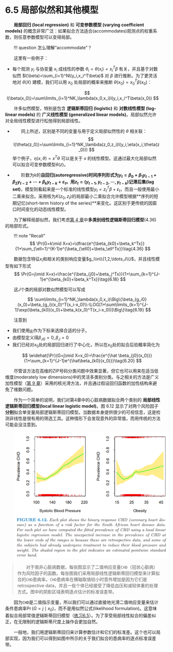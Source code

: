 # 6.5 局部似然和其他模型

<style>p{text-indent:2em;2}</style>

**局部回归 (local regression)** 和 **可变参数模型 (varying coefficient models)** 的概念非常广泛：如果拟合方法适合(accommodates)观测点的权重系数，则任意参数模型可以变得局部。

!!! question
    怎么理解“accommodate”？

这里有一些例子：

- 每个观测 $y_i$ 与协变量 $x_i$ 成线性的参数 $\theta_i=\theta(x_i)=x_i^T\beta$ 有关，并且基于对数似然 $l(\beta)=\sum_{i=1}^Nl(y_i,x_i^T\beta)$ 对 $\beta$ 进行推断。为了更灵活地对 $\theta(X)$ 建模，我们可以用 $x_0$ 处局部的概率来推断 $\theta(x_0)=x_0^T\beta(x_0)$：

$$
l(\beta(x_0))=\sum\limits_{i=1}^NK_\lambda(x_0,x_i)l(y_i,x_i^T\beta(x_0))
$$

许多似然模型，特别是包含 **逻辑斯蒂回归 (logistic)** 和 **对数线性模型 (log-linear models)** 的 **广义线性模型 (generalized linear models)**。局部似然允许对全局线性模型进行松弛得到局部线性。

- 同上所述，区别是不同的变量与用于定义局部似然性的 $\theta$ 相关联：
$$
l(\theta(z_0))=\sum\limits_{i=1}^NK_\lambda(z_0,z_i)l(y_i,\eta(x_i,\theta(z_0)))
$$
举个例子，$\eta(x,\theta)=x^T\theta$ 可以是关于 $x$ 的线性模型。这通过最大化局部似然可以拟合可变参数模型$\theta(z)$。

- 阶数为$k$的**自回归(autoregressive)**时间序列形式为$y_t=\beta_0+\beta_1y_{t-1}+\beta_2y_{t-2}+\cdots+\beta_ky_{t-k}+\varepsilon_t$。用$z_t=(y_{t-1},y_{t-2},\cdots,y_{t-k})$记**滞后集(lag set)**，模型则看起来是一个标准的线性模型$y_t=z_t^T\beta+\varepsilon_t$，而且一般使用最小二乘来拟合。采用核为$K(z_0,z_t)$的局部最小二乘拟合允许模型根据**序列的短期记忆(short-term history of the series)**来变化。这区别于更传统的因窗口时间变化的动态线性模型。

为了解释局部似然，我们考虑[第 4 章](../04-Linear-Methods-for-Classification/4.4-Logistic-Regression/index.html)中**多类别线性逻辑斯蒂回归模型**(4.36)的局部形式。

!!! note "Recall"
    $$
    \Pr(G=k\mid X=x)=\dfrac{e^{\beta_{k0}+\beta_k^Tx}}{1+\sum_{\ell=1}^{K-1}e^{\beta_{\ell0}+\beta_\ell^Tx}}\tag{4.36}
    $$


数据包含特征$x_i$和相关的类别响应变量$g_i\in\\{1,2,\ldots,J\\}$，并且线性模型有如下形式
$$
\Pr(G=j\mid X=x)=\frac{e^{\beta_{j0}+\beta_j^Tx}}{1+\sum_{k=1}^{J-1}e^{\beta_{k0}+\beta_k^Tx}}\tag{6.18}
$$

这$J$个类的局部对数似然模型可以写成

$$
\sum\limits_{i=1}^NK_\lambda(x_0,x_i)\Big\{\beta_{g_i0}(x_0)+\beta_{g_i}(x_0)^T(x_i-x_0)\\-\LOG[1+\sum\limits_{k=1}^{J-1}\exp(\beta_{k0}(x_0)+\beta_k(x_0)^T(x_i-x_0))]\Big\}\tag{6.19}
$$

注意到

- 我们使用$g_i$作为下标来选择合适的分子。
- 由模型定义得$\beta_{J0}=0,\beta_J=0$
- 我们已经对$x_0$处的局部回归进行了中心化，所以在$x_0$处的拟合后验概率简化为

$$
\widehat{\Pr}(G=j\mid X=x_0)=\frac{e^{\hat \beta_{j0}(x_0)}}{1+\sum_{k=1}^{J-1}e^{\hat\beta_{k0}(x_0)}}\tag{6.20}
$$

尽管该方法在高维的ZIP号码分类问题中效果显著，但它也可以用来在适当低维度(moderately low dimensions)中的灵活多类别分类。与之相关的方法是广义加性模型（[第 9 章](../09%20Additive%20Models,%20Trees,%20and%20Related%20Methods/9.1%20Generalized%20Additive%20Models/index.html)）采用的核光滑方法，并且通过假设回归函数的加性结构来避免了维数问题。

作为一个简单的说明，我们对第4章中的心脏病数据拟合两个类别的 **局部线性逻辑斯蒂回归模型(local linear logistic model)**。图 6.12 显示了对两个风险因子**分别**拟合单变量局部逻辑斯蒂回归模型。当数据本身提供很少的可视信息，这是检测非线性是很有用的筛选工具。这种情形下会发现意外的异常值，而用传统的方法可能会没注意到。

![](../img/06/fig6.12.png)

> 对于南非心脏病数据，每张图显示了二值响应变量`CHD`（冠状心脏病）作为风险因子的函数。每张图我们采用局部线性逻辑斯蒂回归模型来计算拟合的`CHD`患病率。`CHD`患病率在横轴取值较小时意外增加是因为它们是retrospective data，并且一些个体已经接受了降低血压和减轻体重的处理方式。图中的阴影区域表明逐点估计的标准误差带。

因为`CHD`是二值指示变量，所以我们可以通过直接地光滑二值响应变量来估计条件患病率$\Pr(G=j\mid x_0)$，而不是用似然公式(likelihood formulation)。这意味着拟合局部常值逻辑斯蒂回归模型（[练习6.5](https://github.com/szcf-weiya/ESL-CN/issues/84)）。为了享受局部线性拟合的偏差纠正，在无限制的逻辑斯蒂尺度上操作会更加自然。

一般地，我们用逻辑斯蒂回归来计算参数估计和它们的标准差。这个也可以局部实现，因为我们可以得到如图中所示的关于我们拟合的患病率的逐点标准误差带。

